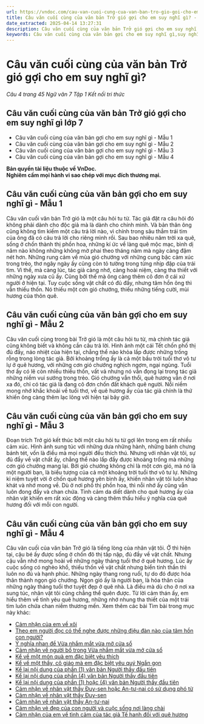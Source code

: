 ```yaml
---
url: https://vndoc.com/cau-van-cuoi-cung-cua-van-ban-tro-gio-goi-cho-em-suy-nghi-gi-277166
title: Câu văn cuối cùng của văn bản Trở gió gợi cho em suy nghĩ gì? - Câu 4 trang 45 Ngữ văn 7 Tập 1 Kết nối tri thức - VnDoc.com
date_extracted: 2025-04-14 13:27:31
description: Câu văn cuối cùng của văn bản Trở gió gợi cho em suy nghĩ gì? được biên soạn nhằm giúp các em HS đạt kết quả tốt trong quá trình làm bài tập và học tập môn Ngữ văn lớp 7.
keywords: Câu văn cuối cùng của văn bản gợi cho em suy nghĩ gì,suy nghĩ của em về Câu văn cuối cùng của văn bản Trở gió,Câu văn cuối cùng của văn bản Trở gió gợi cho em suy nghĩ gì,Câu văn cuối cùng của văn bản Trở gió,nêu suy nghĩ của em về Câu văn cuối cùng của văn bản Trở gió,văn 7,ngữ văn 7,viết đoạn văn,viết đoạn văn ngắn,văn mẫu lớp 7,tập làm văn lớp 7,viết một đoạn văn,viết một đoạn văn ngắn,văn lớp 7,ngữ văn lớp 7,ngu van 7,hãy viết một đoạn văn,giải ngữ văn 7,viết một đoạn
---
```


# Câu văn cuối cùng của văn bản Trở gió gợi cho em suy nghĩ gì?
_Câu 4 trang 45 Ngữ văn 7 Tập 1 Kết nối tri thức_
## **Câu văn cuối cùng của văn bản Trở gió gợi cho em suy nghĩ gì lớp 7**
  * Câu văn cuối cùng của văn bản gợi cho em suy nghĩ gì - Mẫu 1
  * Câu văn cuối cùng của văn bản gợi cho em suy nghĩ gì - Mẫu 2
  * Câu văn cuối cùng của văn bản gợi cho em suy nghĩ gì - Mẫu 3
  * Câu văn cuối cùng của văn bản gợi cho em suy nghĩ gì - Mẫu 4

**Bản quyền tài liệu thuộc về VnDoc.  
Nghiêm cấm mọi hành vi sao chép với mục đích thương mại.**
## **Câu văn cuối cùng của văn bản gợi cho em suy nghĩ gì - Mẫu 1**
Câu văn cuối văn bản Trở gió là một câu hỏi tu từ. Tác giả đặt ra câu hỏi đó không phải dành cho độc giả mà là dành cho chính mình. Và bản thân ông cũng không tìm kiếm một câu trả lời nào, vì chính trong sâu thẳm trái tim của ông đã có câu trả lời cho riêng mình rồi. Sau bao nhiêu năm trời xa quê, sống ở chốn thành thị phồn hoa, những kí ức về làng quê mộc mạc, bình dị năm nào không những không mờ phai theo tháng năm mà ngày càng đậm nét hơn. Những rung cảm về mùa gió chướng với những cung bậc cảm xúc trong trẻo, thơ ngây ngày ấy cũng còn tỏ tường trong từng nhịp đập của trái tim. Vì thế, mà càng lúc, tác giả càng nhớ, càng hoài niệm, càng tha thiết với những ngày xưa cũ ấy. Cũng bởi thế mà ông càng thêm cô đơn ở cái xứ người ở hiện tại. Tuy cuộc sống vật chất có đủ đầy, nhưng tâm hồn ông thì vẫn thiếu thốn. Nó thiếu một cơn gió chướng, thiếu những tiếng cười, mùi hương của thôn quê.
## **Câu văn cuối cùng của văn bản gợi cho em suy nghĩ gì - Mẫu 2**
Câu văn cuối cùng trong bài Trở gió là một câu hỏi tu từ, mà chính tác giả cũng không biết và không cần câu trả lời. Hình ảnh một cái Tết chốn phố thị đủ đầy, náo nhiệt của hiện tại, chẳng thể nào khỏa lấp được những trống rỗng trong lòng tác giả. Bởi khoảng trống ấy là cả một bầu trời tuổi thơ vô tư lự ở quê hương, với những cơn gió chướng nghịch ngợm, ngại ngùng. Tuổi thơ ấy có lẽ còn nhiều thiếu thốn, vất vả nhưng nó vẫn đọng lại trong tác giả những niềm vui sướng trong trẻo. Gió chướng vẫn thổi, quê hương vẫn ở nơi xa đó, chỉ có tác giả là đang cô đơn chốn đất khách quê người. Nỗi niềm mong nhớ khắc khoải về tuổi thơ, về quê hương ấy của tác giả chính là thứ khiến ông càng thêm lạc lõng với hiện tại bây giờ.
## **Câu văn cuối cùng của văn bản gợi cho em suy nghĩ gì - Mẫu 3**
Đoạn trích Trở gió kết thúc bởi một câu hỏi tu từ gợi lên trong em rất nhiều cảm xúc. Hình ảnh sung túc với những dưa những hành, những bánh chưng bánh tét, vốn là điều mà mọi người đều thích thú. Nhưng với nhân vật tôi, sự đủ đầy về vật chất ấy, chẳng thể nào lấp đầy được khoảng trống mà những cơn gió chướng mang lại. Bởi gió chướng không chỉ là một cơn gió, mà nó là một người bạn, là biểu tượng của cả một khoảng trời tuổi thơ vô tư lự. Những kỉ niệm tuyệt vời ở chốn quê hương yên bình ấy, khiến nhân vật tôi luôn khao khát và nhớ mong về. Dù ở nơi phố thị phồn hoa, thì nỗi nhớ ấy cũng vẫn luôn đong đầy và chan chứa. Tình cảm da diết dành cho quê hương ấy của nhân vật khiến em rất xúc động và càng thêm thấu hiểu ý nghĩa của quê hương đối với mỗi con người.
## **Câu văn cuối cùng của văn bản gợi cho em suy nghĩ gì - Mẫu 4**
Câu văn cuối của văn bản Trở gió là tiếng lòng của nhân vật tôi. Ở thì hiện tại, cậu bé ấy được sống ở chốn đô thị tấp nập, đủ đầy về vật chất. Nhưng cậu vẫn nhớ mong hoài về những ngày tháng tuổi thơ ở quê hương. Lúc ấy cuộc sống có nghèo khổ, thiếu thốn về vật chất nhưng biển tinh thần thì luôn no đủ và hạnh phúc. Những ngày thang rong ruổi, tự do đó được hóa thân thành ngọn gió chướng. Ngọn gió ấy là người bạn, là hóa thân của những ngày tháng tuổi thơ tuyệt đẹp ở quê nhà. Là điều mà dù cho ở nơi xa sung túc, nhân vật tôi cũng chẳng thể quên được. Từ lời cảm thán ấy, em hiểu thêm về tình yêu quê hương, những nhớ nhung tha thiết của một trái tim luôn chứa chan niềm thương mến.
Xem thêm các bài Tìm bài trong mục này khác:
  * [Cảm nhận của em về xôi](</chia-se-cam-nhan-cua-em-ve-huong-vi-cua-xoi-274065>)
  * [Theo em người đọc có thể nghe được những điệu đàn nào của tâm hồn con người?](</qua-nhung-van-ban-tho-duoc-hoc-trong-bai-nay-theo-em-nguoi-doc-co-the-nghe-duoc-nhung-dieu-dan-nao-cua-tam-hon-con-nguoi-276463>)
  * [Ý nghĩa nhan đề Vừa nhắm mắt vừa mở cửa sổ](</theo-em-nhan-de-vua-nham-mat-vua-mo-cua-so-goi-dieu-gi-thu-vi-278411>)
  * [Cảm nhận về người bố trong Vừa nhắm mắt vừa mở cửa sổ](</neu-cam-nhan-ve-tinh-cach-cua-nhan-vat-nguoi-bo-trong-vua-nham-mat-vua-mo-cua-so-278414>)
  * [Kể về một món quà em đặc biệt yêu thích](</hay-viet-doan-van-khoang-5-7-cau-ve-mot-mon-qua-em-dac-biet-yeu-thich-278416>)
  * [Kể về một thầy, cô giáo mà em đặc biệt yêu quý Ngắn gọn](</hay-ke-ngan-gon-ve-mot-thay-co-giao-ma-em-dac-biet-yeu-quy-278418>)
  * [Kể lại nội dung của phần \(1\) văn bản Người thầy đầu tiên](</ke-lai-noi-dung-cua-phan-1-van-ban-nguoi-thay-dau-tien-bang-loi-cua-nguoi-ke-chuyen-ngoi-thu-3-278420>)
  * [Kể lại nội dung của phần \(4\) văn bản Người thầy đầu tiên](</ke-lai-noi-dung-cua-phan-4-van-ban-nguoi-thay-dau-tien-bang-loi-cua-nguoi-ke-chuyen-ngoi-thu-ba-278422>)
  * [Kể lại nội dung của phần \(1\) hoặc \(4\) văn bản Người thầy đầu tiên](</ke-lai-noi-dung-cua-phan-1-hoac-phan-4-van-ban-nguoi-thay-dau-tien-bang-loi-cua-nguoi-ke-chuyen-ngoi-thu-ba-278424>)
  * [Cảm nhận về nhân vật thầy Đuy-sen hoặc An-tư-nai có sử dụng phó từ](</doan-van-cam-nhan-ve-nhan-vat-thay-duy-sen-hoac-an-tu-nai-co-su-dung-it-nhat-3-pho-tu-278426>)
  * [Cảm nhận về nhân vật thầy Đuy-sen](</doan-van-cam-nhan-ve-nhan-vat-thay-duy-sen-co-su-dung-it-nhat-3-pho-tu-278429>)
  * [Cảm nhận về nhân vật thầy An-tư-nai](</doan-van-cam-nhan-ve-nhan-vat-an-tu-nai-co-su-dung-it-nhat-3-pho-tu-278432>)
  * [Cảm nhận vẻ đẹp của con người và cuộc sống nơi làng chài](</doc-bai-tho-em-cam-nhan-duoc-nhung-ve-dep-nao-cua-con-nguoi-va-cuoc-song-noi-lang-chai-278434>)
  * [Cảm nhận của em về tình cảm của tác giả Tế hanh đối với quê hương](</cam-nhan-cua-em-ve-tinh-cam-cua-tac-gia-te-hanh-doi-voi-que-huong-278436>)

